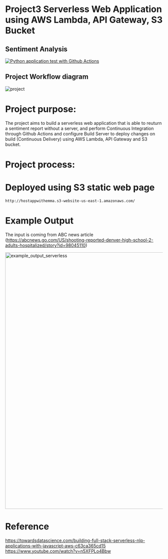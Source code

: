 # Project3 Serverless Web Application using AWS Lambda, API Gateway, S3 Bucket

## Sentiment Analysis 
[![Python application test with Github Actions](https://github.com/nogibjj/fastapi_news/actions/workflows/main.yml/badge.svg)](https://github.com/nogibjj/fastapi_news/actions/workflows/main.yml)

## Project Workflow diagram

![project](https://user-images.githubusercontent.com/112578755/226981316-7e066027-0468-46d1-b2a0-2ec5d80ea915.jpg)

# Project purpose:

The project aims to build a serverless web application that is able to reuturn a sentiment report without a server, and perform Continuous Integration through Github Actions and configure Build Server to deploy changes on build (Continuous Delivery) using AWS Lambda, API Gateway and S3 bucket.

# Project process:


# Deployed using S3 static web page
`http://hostappwithemma.s3-website-us-east-1.amazonaws.com/ `

# Example Output
The input is coming from ABC news article (https://abcnews.go.com/US/shooting-reported-denver-high-school-2-adults-hospitalized/story?id=98045110)

<img width="819" alt="example_output_serverless" src="https://user-images.githubusercontent.com/112578755/226982718-c58918d6-1a35-44a6-a791-2d3aeb4d32f1.png">


# Reference

https://towardsdatascience.com/building-full-stack-serverless-nlp-applications-with-javascript-aws-c63ca365cd15
https://www.youtube.com/watch?v=n5XFPLo4Bbw

